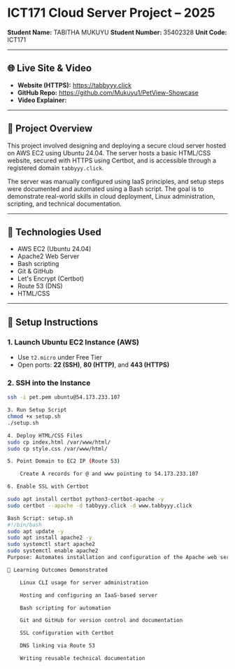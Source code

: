 # ICT171 Cloud Server Project – 2025

**Student Name:**   TABITHA MUKUYU
**Student Number:** 35402328 
**Unit Code:** ICT171 

---

## 🌐 Live Site & Video

- **Website (HTTPS):** https://tabbyyy.click  
- **GitHub Repo:**   https://github.com/Mukuyu1/PetView-Showcase
- **Video Explainer:**

---

## 📄 Project Overview

This project involved designing and deploying a secure cloud server hosted on AWS EC2 using Ubuntu 24.04. The server hosts a basic HTML/CSS website, secured with HTTPS using Certbot, and is accessible through a registered domain `tabbyyy.click`.

The server was manually configured using IaaS principles, and setup steps were documented and automated using a Bash script. The goal is to demonstrate real-world skills in cloud deployment, Linux administration, scripting, and technical documentation.

---

## 🔧 Technologies Used

- AWS EC2 (Ubuntu 24.04)
- Apache2 Web Server
- Bash scripting
- Git & GitHub
- Let's Encrypt (Certbot)
- Route 53 (DNS)
- HTML/CSS

---

## 🚀 Setup Instructions

### 1. Launch Ubuntu EC2 Instance (AWS)
- Use `t2.micro` under Free Tier
- Open ports: **22 (SSH)**, **80 (HTTP)**, and **443 (HTTPS)**

### 2. SSH into the Instance
```bash
ssh -i pet.pem ubuntu@54.173.233.107

3. Run Setup Script
chmod +x setup.sh
./setup.sh

4. Deploy HTML/CSS Files
sudo cp index.html /var/www/html/
sudo cp style.css /var/www/html/

5. Point Domain to EC2 IP (Route 53)

    Create A records for @ and www pointing to 54.173.233.107

6. Enable SSL with Certbot

sudo apt install certbot python3-certbot-apache -y
sudo certbot --apache -d tabbyyy.click -d www.tabbyyy.click

Bash Script: setup.sh
#!/bin/bash
sudo apt update -y
sudo apt install apache2 -y
sudo systemctl start apache2
sudo systemctl enable apache2
Purpose: Automates installation and configuration of the Apache web server on a fresh Ubuntu instance.

🧠 Learning Outcomes Demonstrated

    Linux CLI usage for server administration

    Hosting and configuring an IaaS-based server

    Bash scripting for automation

    Git and GitHub for version control and documentation

    SSL configuration with Certbot

    DNS linking via Route 53

    Writing reusable technical documentation








